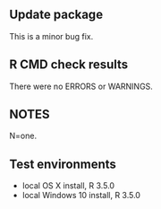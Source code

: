 ## Update package
This is a minor bug fix.

## R CMD check results
There were no ERRORS or WARNINGS. 

## NOTES 
N=one.

## Test environments
* local OS X install, R 3.5.0
* local Windows 10 install, R 3.5.0